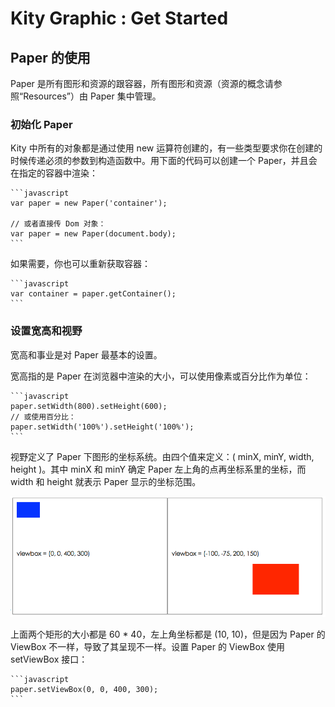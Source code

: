 # Kity Graphic : Get Started

## Paper 的使用 ##

Paper 是所有图形和资源的跟容器，所有图形和资源（资源的概念请参照“Resources”）由 Paper 集中管理。

### 初始化 Paper ###

Kity 中所有的对象都是通过使用 new 运算符创建的，有一些类型要求你在创建的时候传递必须的参数到构造函数中。用下面的代码可以创建一个 Paper，并且会在指定的容器中渲染：

    ```javascript
    var paper = new Paper('container');

    // 或者直接传 Dom 对象：
    var paper = new Paper(document.body);
    ```
如果需要，你也可以重新获取容器：

    ```javascript
    var container = paper.getContainer();
    ```
    
### 设置宽高和视野 ###

宽高和事业是对 Paper 最基本的设置。

宽高指的是 Paper 在浏览器中渲染的大小，可以使用像素或百分比作为单位：

	```javascript
	paper.setWidth(800).setHeight(600);
	// 或使用百分比：
	paper.setWidth('100%').setHeight('100%');
	```
视野定义了 Paper 下图形的坐标系统。由四个值来定义：( minX, minY, width, height )。其中 minX 和 minY 确定 Paper 左上角的点再坐标系里的坐标，而 width 和 height 就表示 Paper 显示的坐标范围。

![Viewbox 说明](./images/viewbox.png)

上面两个矩形的大小都是 60 * 40，左上角坐标都是 (10, 10)，但是因为 Paper 的 ViewBox 不一样，导致了其呈现不一样。设置 Paper 的 ViewBox 使用 setViewBox 接口：

	```javascript
	paper.setViewBox(0, 0, 400, 300);
	```

